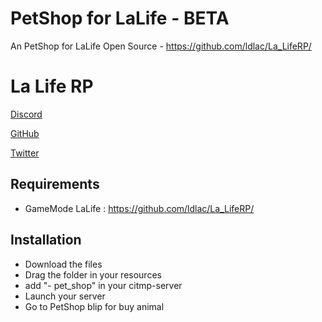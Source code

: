 # PetShop for LaLife - BETA

An PetShop for LaLife Open Source - https://github.com/ldlac/La_LifeRP/

# La Life RP

[Discord](https://discord.gg/aiekillu)

[GitHub](https://github.com/ldlac/La_LifeRP)

[Twitter](https://twitter.com/Lalife_rp)

## Requirements

- GameMode LaLife : https://github.com/ldlac/La_LifeRP/

## Installation

- Download the files
- Drag the folder in your resources
- add "- pet_shop" in your citmp-server
- Launch your server
- Go to PetShop blip for buy animal
